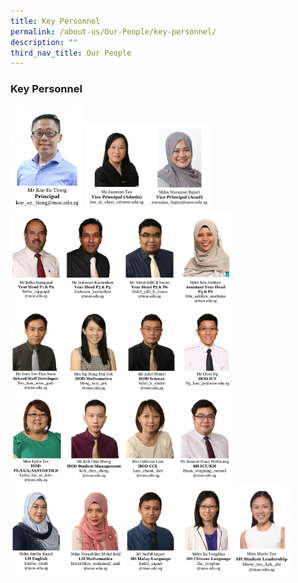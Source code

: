 ```yaml
---
title: Key Personnel
permalink: /about-us/Our-People/key-personnel/
description: ""
third_nav_title: Our People
---
```

### Key Personnel

<img src="/images/keyp1.png" 
     style="width:23%">
<img src="/images/keyp2.png" 
     style="width:40%">
<img src="/images/keyp3.png" 
     style="width:70%">		
<img src="/images/keyp4.png" 
     style="width:70%">
<img src="/images/keyp6.png" 
     style="width:70%">
<img src="/images/keyp7.png" 
     style="width:70%">
<img src="/images/keyp8.png" 
     style="width:18%">